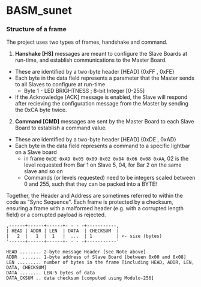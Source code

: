 # BASM_sunet

### Structure of a frame

The project uses two types of frames, handshake and command.

1. **Hanshake [HS]** messages are meant to configure the Slave Boards at run-time, and establish communications to the Master Board.
- These are identified by a two-byte header [HEAD] {0xFF , 0xFE}
- Each byte in the data field represents a parameter that the Master sends to all Slaves to configure at run-time
    - Byte 1 - LED BRIGHTNESS ; 8-bit Integer [0-255]
- If the Acknowledge [ACK] message is enabled, the Slave will respond after recieving the configuration message from the Master by sending the 0xCA byte twice.
2. **Command [CMD]** messages are sent by the Master Board to each Slave Board to establish a command value.
- These are identified by a two-byte header [HEAD] {0xDE , 0xAD}
- Each byte in the data field represents a command to a specific lightbar on a Slave board
    - in frame `0xDE 0xAD 0x05 0x09 0x02 0x04 0x06 0x08 0xAA`, 02 is the level requested from Bar 1 on Slave 5, 04, for Bar 2 on the same slave and so on
    - Commands (or levels requested) need to be integers scaled between 0 and 255, such that they can be packed into a BYTE!

Together, the Header and Address are sometimes referred to within the code as "Sync Sequence".
Each frame is protected by a checksum, ensuring a frame with a malformed header (e.g. with a corrupted length field) or a corrupted
payload is rejected.

```
,------+------+------+- - - -+-----------,
| HEAD | ADDR | LEN  | DATA  | CHECKSUM  |
|   2  |   1  |  1   |  ...  | 1         | <- size (bytes)
'------+------+------+- - - -+-----------'

HEAD ........ 2-byte message Header [see Note above]
ADDR  ....... 1-byte address of Slave Board [between 0x00 and 0x08]
LEN ......... number of bytes in the frame [including HEAD, ADDR, LEN, DATA, CHECKSUM]
DATA ........ LEN-5 bytes of data
DATA_CKSUM .. data checksum [computed using Modulo-256]
```